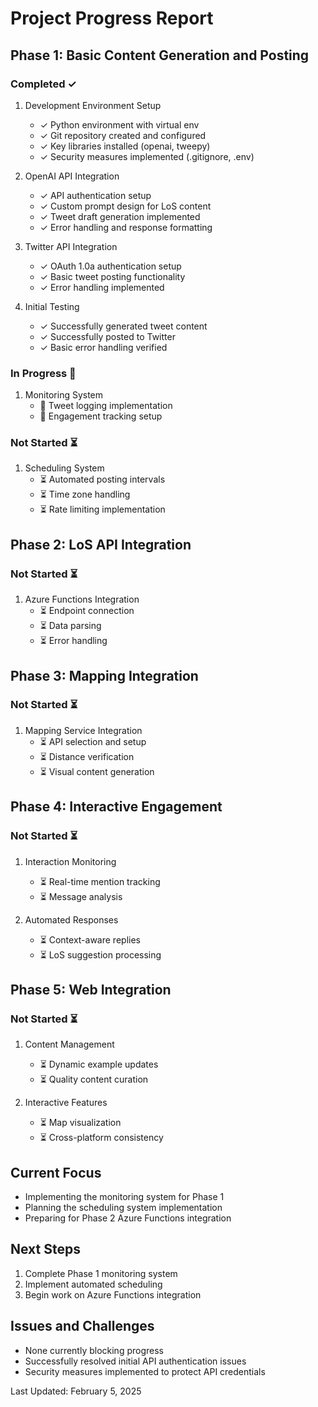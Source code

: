 # Project Progress Report

## Phase 1: Basic Content Generation and Posting
### Completed ✓
1. Development Environment Setup
   - ✓ Python environment with virtual env
   - ✓ Git repository created and configured
   - ✓ Key libraries installed (openai, tweepy)
   - ✓ Security measures implemented (.gitignore, .env)

2. OpenAI API Integration
   - ✓ API authentication setup
   - ✓ Custom prompt design for LoS content
   - ✓ Tweet draft generation implemented
   - ✓ Error handling and response formatting

3. Twitter API Integration
   - ✓ OAuth 1.0a authentication setup
   - ✓ Basic tweet posting functionality
   - ✓ Error handling implemented

4. Initial Testing
   - ✓ Successfully generated tweet content
   - ✓ Successfully posted to Twitter
   - ✓ Basic error handling verified

### In Progress 🔄
1. Monitoring System
   - 🔄 Tweet logging implementation
   - 🔄 Engagement tracking setup

### Not Started ⏳
1. Scheduling System
   - ⏳ Automated posting intervals
   - ⏳ Time zone handling
   - ⏳ Rate limiting implementation

## Phase 2: LoS API Integration
### Not Started ⏳
1. Azure Functions Integration
   - ⏳ Endpoint connection
   - ⏳ Data parsing
   - ⏳ Error handling

## Phase 3: Mapping Integration
### Not Started ⏳
1. Mapping Service Integration
   - ⏳ API selection and setup
   - ⏳ Distance verification
   - ⏳ Visual content generation

## Phase 4: Interactive Engagement
### Not Started ⏳
1. Interaction Monitoring
   - ⏳ Real-time mention tracking
   - ⏳ Message analysis

2. Automated Responses
   - ⏳ Context-aware replies
   - ⏳ LoS suggestion processing

## Phase 5: Web Integration
### Not Started ⏳
1. Content Management
   - ⏳ Dynamic example updates
   - ⏳ Quality content curation

2. Interactive Features
   - ⏳ Map visualization
   - ⏳ Cross-platform consistency

## Current Focus
- Implementing the monitoring system for Phase 1
- Planning the scheduling system implementation
- Preparing for Phase 2 Azure Functions integration

## Next Steps
1. Complete Phase 1 monitoring system
2. Implement automated scheduling
3. Begin work on Azure Functions integration

## Issues and Challenges
- None currently blocking progress
- Successfully resolved initial API authentication issues
- Security measures implemented to protect API credentials

Last Updated: February 5, 2025
